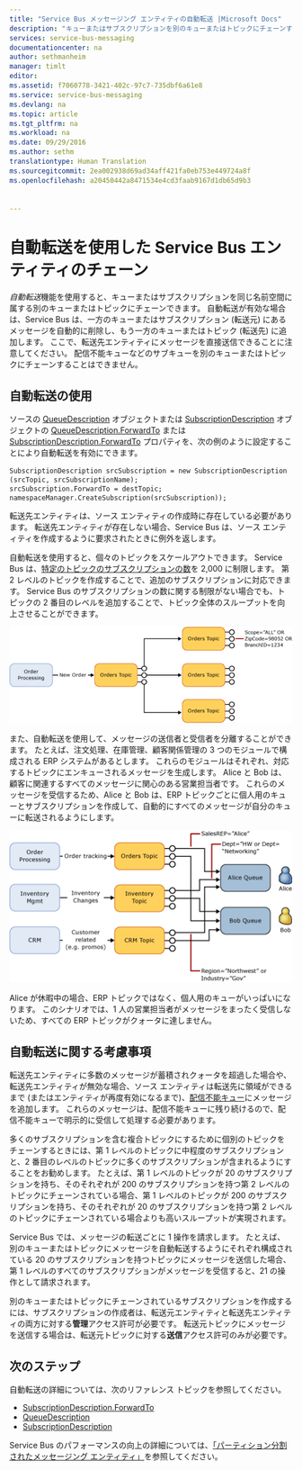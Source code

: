 ```yaml
---
title: "Service Bus メッセージング エンティティの自動転送 |Microsoft Docs"
description: "キューまたはサブスクリプションを別のキューまたはトピックにチェーンする方法。"
services: service-bus-messaging
documentationcenter: na
author: sethmanheim
manager: timlt
editor: 
ms.assetid: f7060778-3421-402c-97c7-735dbf6a61e8
ms.service: service-bus-messaging
ms.devlang: na
ms.topic: article
ms.tgt_pltfrm: na
ms.workload: na
ms.date: 09/29/2016
ms.author: sethm
translationtype: Human Translation
ms.sourcegitcommit: 2ea002938d69ad34aff421fa0eb753e449724a8f
ms.openlocfilehash: a20450442a8471534e4cd3faab9167d1db65d9b3


---
```

# <a name="chaining-service-bus-entities-with-auto-forwarding"></a>自動転送を使用した Service Bus エンティティのチェーン
*自動転送*機能を使用すると、キューまたはサブスクリプションを同じ名前空間に属する別のキューまたはトピックにチェーンできます。 自動転送が有効な場合は、Service Bus は、一方のキューまたはサブスクリプション (転送元) にあるメッセージを自動的に削除し、もう一方のキューまたはトピック (転送先) に追加します。 ここで、転送先エンティティにメッセージを直接送信できることに注意してください。 配信不能キューなどのサブキューを別のキューまたはトピックにチェーンすることはできません。

## <a name="using-auto-forwarding"></a>自動転送の使用
ソースの [QueueDescription][QueueDescription] オブジェクトまたは [SubscriptionDescription][SubscriptionDescription] オブジェクトの [QueueDescription.ForwardTo][QueueDescription.ForwardTo] または [SubscriptionDescription.ForwardTo][SubscriptionDescription.ForwardTo] プロパティを、次の例のように設定することにより自動転送を有効にできます。

```
SubscriptionDescription srcSubscription = new SubscriptionDescription (srcTopic, srcSubscriptionName);
srcSubscription.ForwardTo = destTopic;
namespaceManager.CreateSubscription(srcSubscription));
```

転送先エンティティは、ソース エンティティの作成時に存在している必要があります。 転送先エンティティが存在しない場合、Service Bus は、ソース エンティティを作成するように要求されたときに例外を返します。

自動転送を使用すると、個々のトピックをスケールアウトできます。 Service Bus は、[特定のトピックのサブスクリプションの数](service-bus-quotas.md)を 2,000 に制限します。 第 2 レベルのトピックを作成することで、追加のサブスクリプションに対応できます。 Service Bus のサブスクリプションの数に関する制限がない場合でも、トピックの 2 番目のレベルを追加することで、トピック全体のスループットを向上させることができます。

![自動転送のシナリオ][0]

また、自動転送を使用して、メッセージの送信者と受信者を分離することができます。 たとえば、注文処理、在庫管理、顧客関係管理の 3 つのモジュールで構成される ERP システムがあるとします。 これらのモジュールはそれぞれ、対応するトピックにエンキューされるメッセージを生成します。 Alice と Bob は、顧客に関連するすべてのメッセージに関心のある営業担当者です。 これらのメッセージを受信するため、Alice と Bob は、ERP トピックごとに個人用のキューとサブスクリプションを作成して、自動的にすべてのメッセージが自分のキューに転送されるようにします。

![自動転送のシナリオ][1]

Alice が休暇中の場合、ERP トピックではなく、個人用のキューがいっぱいになります。 このシナリオでは、1 人の営業担当者がメッセージをまったく受信しないため、すべての ERP トピックがクォータに達しません。

## <a name="auto-forwarding-considerations"></a>自動転送に関する考慮事項
転送先エンティティに多数のメッセージが蓄積されクォータを超過した場合や、転送先エンティティが無効な場合、ソース エンティティは転送先に領域ができるまで (またはエンティティが再度有効になるまで)、[配信不能キュー](service-bus-dead-letter-queues.md)にメッセージを追加します。 これらのメッセージは、配信不能キューに残り続けるので、配信不能キューで明示的に受信して処理する必要があります。

多くのサブスクリプションを含む複合トピックにするために個別のトピックをチェーンするときには、第 1 レベルのトピックに中程度のサブスクリプションと、2 番目のレベルのトピックに多くのサブスクリプションが含まれるようにすることをお勧めします。 たとえば、第 1 レベルのトピックが 20 のサブスクリプションを持ち、そのそれぞれが 200 のサブスクリプションを持つ第 2 レベルのトピックにチェーンされている場合、第 1 レベルのトピックが 200 のサブスクリプションを持ち、そのそれぞれが 20 のサブスクリプションを持つ第 2 レベルのトピックにチェーンされている場合よりも高いスループットが実現されます。

Service Bus では、メッセージの転送ごとに 1 操作を請求します。 たとえば、別のキューまたはトピックにメッセージを自動転送するようにそれぞれ構成されている 20 のサブスクリプションを持つトピックにメッセージを送信した場合、第 1 レベルのすべてのサブスクリプションがメッセージを受信すると、21 の操作として請求されます。

別のキューまたはトピックにチェーンされているサブスクリプションを作成するには、サブスクリプションの作成者は、転送元エンティティと転送先エンティティの両方に対する**管理**アクセス許可が必要です。 転送元トピックにメッセージを送信する場合は、転送元トピックに対する**送信**アクセス許可のみが必要です。

## <a name="next-steps"></a>次のステップ
自動転送の詳細については、次のリファレンス トピックを参照してください。

* [SubscriptionDescription.ForwardTo][SubscriptionDescription.ForwardTo]
* [QueueDescription][QueueDescription]
* [SubscriptionDescription][SubscriptionDescription]

Service Bus のパフォーマンスの向上の詳細については、[「パーティション分割されたメッセージング エンティティ」][パーティション分割されたメッセージング エンティティ]を参照してください。

[QueueDescription.ForwardTo]: https://msdn.microsoft.com/library/azure/microsoft.servicebus.messaging.queuedescription.forwardto.aspx
[SubscriptionDescription.ForwardTo]: https://msdn.microsoft.com/library/azure/microsoft.servicebus.messaging.subscriptiondescription.forwardto.aspx
[QueueDescription]: https://msdn.microsoft.com/library/azure/microsoft.servicebus.messaging.queuedescription.aspx
[SubscriptionDescription]: https://msdn.microsoft.com/library/azure/microsoft.servicebus.messaging.subscriptiondescription.aspx
[0]: ./media/service-bus-auto-forwarding/IC628631.gif
[1]: ./media/service-bus-auto-forwarding/IC628632.gif
[パーティション分割されたメッセージング エンティティ]: service-bus-partitioning.md



<!--HONumber=Nov16_HO3-->


